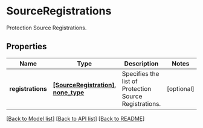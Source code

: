 # SourceRegistrations

Protection Source Registrations.

## Properties
Name | Type | Description | Notes
------------ | ------------- | ------------- | -------------
**registrations** | [**[SourceRegistration], none_type**](SourceRegistration.md) | Specifies the list of Protection Source Registrations. | [optional] 

[[Back to Model list]](../README.md#documentation-for-models) [[Back to API list]](../README.md#documentation-for-api-endpoints) [[Back to README]](../README.md)


